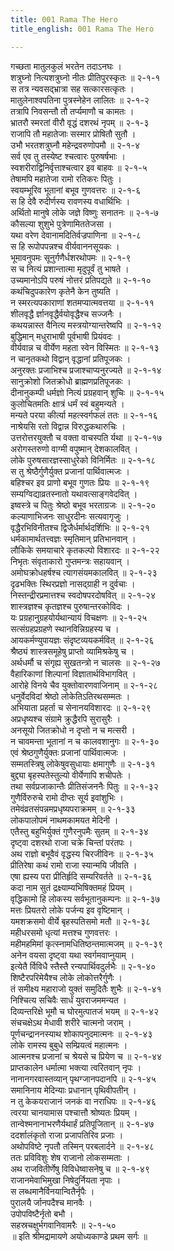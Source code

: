 ```yaml
---
title: 001 Rama The Hero
title_english: 001 Rama The Hero

---
```

गच्छता मातुलकुलं भरतेन तदाऽनघः ।  
शत्रुघ्नो नित्यशत्रुघ्नो नीतः प्रीतिपुरस्कृतः ॥ २-१-१  
स तत्र न्यवसद्भ्रात्रा सह सत्कारसत्कृतः ।  
मातुलेनाश्वपतिना पुत्रस्नेहेन लालितः ॥ २-१-२  
तत्रापि निवसन्तौ तौ तर्प्यमाणौ च कामतः ।  
भ्रातरौ स्मरतां वीरौ वृद्धं दशरथं नृपम् ॥ २-१-३  
राजापि तौ महातेजाः सस्मार प्रोषितौ सुतौ ।  
उभौ भरतशत्रुघ्नौ महेन्द्रवरुणोपमौ ॥ २-१-४  
सर्व एव तु तस्येष्ट श्चत्वारः पुरुषर्षभाः ।  
स्वशरीराद्विनिर्वृत्ताश्चत्वार इव बाहवः ॥ २-१-५  
तेषामपि महातेजा रामो रतिकरः पितुः ।  
स्वयम्भूरिव भूतानां बभूव गुणवत्तरः ॥ २-१-६  
स हि देवै रुदीर्णस्य रावणस्य वधार्थिभिः ।  
अर्थितो मानुषे लोके जज्ञे विष्णुः सनातनः ॥ २-१-७  
कौसल्या शुशुभे पुत्रेणामिततेजसा ।  
यथा वरेण देवानामदितिर्वज्रपाणिना ॥ २-१-८  
स हि रूपोपपन्नश्च वीर्यवाननसूयकः ।  
भूमावनुपमः सूनुर्गणैर्धशरथोपमः ॥ २-१-९  
स च नित्यं प्रशान्तात्मा मृदुपूर्वं तु भाषते ।  
उच्यमानोऽपि परुषं नोत्तरं प्रतिपद्यते ॥ २-१-१०  
कथंचिदुपकारेण कृतेनै केन तुष्यति ।  
न स्मरत्यपकाराणां शतमप्यात्मवत्तया ॥ २-१-११  
शीलवृद्धै र्ज्ञानवृद्धैर्वयोवृद्धैश्च सज्जनैः ।  
कथयन्नास्त वैनित्य मस्त्रयोग्यान्तरेष्वपि ॥ २-१-१२  
बुद्धिमान् मधुराभाषी पूर्वभाषी प्रियंवदः ।  
वीर्यवान्न च वीर्येण महता स्वेन विस्मितः ॥ २-१-१३  
न चानृतकथो विद्वान् वृद्धानां प्रतिपूजकः ।  
अनुरक्तः प्रजाभिश्च प्रजाश्चाप्यनुरज्यते ॥ २-१-१४  
सानुक्रोशो जितक्रोधो ब्राह्मणप्रतिपूजकः ।  
दीनानुकम्पी धर्मज्ञो नित्यं प्रग्रहवान् शुचिः ॥ २-१-१५  
कुलोचितमतिः क्षात्रं धर्मं स्वं बहुमन्यते ।  
मन्यते परया कीर्त्या महत्स्वर्गफलं ततः ॥ २-१-१६  
नाश्रेयसि रतो विद्वान्न विरुद्धकथारुचिः ।  
उत्तरोत्तरयुक्तौ च वक्ता वाचस्पति र्यथा ॥ २-१-१७  
अरोगस्तरुणो वाग्मी वपुष्मान् देशकालवित् ।  
लोके पुरुषसारज्ञस्साधुरेको विनिर्मितः ॥ २-१-१८  
स तु श्रेष्ठैर्गुणैर्युक्त प्रजानां पार्थिवात्मजः ।  
बहिश्चर इव प्राणो बभूव गुणतः प्रियः ॥ २-१-१९  
सम्यग्विद्याव्रतस्नातो यथावत्साङ्गवेदवित् ।  
इष्वस्त्रे च पितुः श्रेष्ठो बभूव भरताग्रजः ॥ २-१-२०  
कल्याणाभिजनः साधुरदीनः सत्यवागृजुः ।  
वृद्धैरभिविनीतश्च द्विजैर्धर्मार्थदर्शिभिः ॥ २-१-२१  
धर्मकामार्थतत्त्वज्ञः स्मृतिमान् प्रतिभानवान् ।  
लौकिके समयाचारे कृतकल्पो विशारदः ॥ २-१-२२  
निभृतः संवृताकारो गुप्तमन्त्रः सहायवान् ।  
अमोघक्रोधहर्षश्च त्यागसंयमकालवित् ॥ २-१-२३  
दृढभक्तिः स्थिरप्रज्ञो नासद्ग्राही न दुर्वचाः ।  
निस्तन्द्रीरप्रमात्तश्च स्वदोषपरदोषवित् ॥ २-१-२४  
शास्त्रज्ञश्च कृतज्ञश्च पुरुषान्तरकोविदः ।  
यः प्रग्रहानुग्रहयोर्यथान्यायं विचक्षणः ॥ २-१-२५  
सत्संग्रहप्रग्रहणे स्थानविन्निग्रहस्य च ।  
आयकर्मण्युपायज्ञः संदृष्टव्ययकर्मवित् ॥ २-१-२६  
श्रैष्ठ्यं शास्त्रसमूहेषु प्राप्तो व्यामिश्रकेषु च ।  
अर्थधर्मौ च संगृह्य सुखतन्त्रो न चालसः ॥ २-१-२७  
वैहारिकाणां शिल्पानां विज्ञातार्थविभागवित् ।  
आरोहे विनये चैव युक्तोवारणवाजिनाम् ॥ २-१-२८  
धनुर्वेदविदां श्रेष्ठो लोकेतिऽतिरथसम्मतः ।  
अभियाता प्रहर्ता च सेनानयविशारदः ॥ २-१-२९  
अप्रधृष्यश्च संग्रामे क्रुद्धैरपि सुरासुरैः ।  
अनसूयो जितक्रोधो न दृप्तो न च मत्सरी ।  
न चावमन्ता भूतानां न च कालवशानुगः ॥ २-१-३०  
एवं श्रेष्ठगुणैर्युक्तः प्रजानां पार्थिवात्मजः ।  
सम्मतस्त्रिषु लोकेषुवसुधायाः क्षमागुणैः ॥ २-१-३१  
बुद्द्या बृहस्पतेस्तुल्यो वीर्येणापि शचीपतेः ।  
तथा सर्वप्रजाकान्तैः प्रीतिसंजननैः पितुः ॥ २-१-३२  
गुणैर्विरुरुचे रामो दीप्तः सूर्य इवांशुभिः ।  
तमेवंव्रतसंपन्नमप्रधृष्यपराक्रमम् ॥ २-१-३३  
लोकपालोपमं नाथमकामयत मेदिनी ।  
एतैस्तु बहुभिर्युक्तं गुणैरनुपमैः सुतम् ॥ २-१-३४  
दृष्ट्वा दशरथो राजा चक्रे चिन्तां परंतपः ।  
अथ राज्ञो बभूवैवं वृद्धस्य चिरजीविनः ॥ २-१-३५  
प्रीतिरेषा कथं रामो राजा स्यान्मयि जीवति ।  
एषा ह्यस्य परा प्रीतिर्हृदि सम्यरिवर्तते ॥ २-१-३६  
कदा नाम सुतं द्रक्ष्याम्यभिषिक्तमहं प्रियम् ।  
वृद्धिकामो हि लोकस्य सर्वभूतानुकम्पनः ॥ २-१-३७  
मत्तः प्रियतरो लोके पर्जन्य इव वृष्टिमान् ।  
यमशक्रसमो वीर्ये बृहस्पतिसमो मतौ ॥ २-१-३८  
महीधरसमो धृत्यां मत्तश्च गुणवत्तरः ।  
महीमहमिमां कृत्स्नामधितिष्ठन्तमात्मजम् ॥ २-१-३९  
अनेन वयसा दृष्ट्वा यथा स्वर्गमवाप्नुयाम् ।  
इत्येतै र्विविधै स्तैस्तै रन्यपार्थिवदुर्लभैः ॥ २-१-४०  
शिष्टैरपरिमेयैश्च लोके लोकोत्तरैर्गुणैः ।  
तं समीक्ष्य महाराजो युक्तं समुदितैः शुभैः ॥ २-१-४१  
निश्चित्य सचिवैः सार्धं युवराजममन्यत ।  
दिव्यन्तरिक्षे भूमौ च घोरमुत्पातजं भयम् ॥ २-१-४२  
संचचक्षेऽथ मेधावी शरीरे चात्मनो जराम् ।  
पूर्णचन्द्राननस्याथ शोकापनुदमात्मनः ॥ २-१-४३  
लोके रामस्य बुबुधे सम्प्रियत्वं महात्मनः ।  
आत्मनश्च प्रजानां च श्रेयसे च प्रियेण च ॥ २-१-४४  
प्राप्तकालेन धर्मात्मा भक्त्या त्वरितवान् नृपः ।  
नानानगरवास्तव्यान् पृथग्जानपदानपि ॥ २-१-४५  
समानिनाय मेदिन्याः प्रधानान् पृथिवीपतीन् ।  
न तु केकयराजानं जनकं वा नराधिपः ॥ २-१-४६  
त्वरया चानयामास पश्चात्तौ श्रोष्यतः प्रियम् ।  
तान्वेश्मनानाभरणैर्यथार्हं प्रतिपूजितान् ॥ २-१-४७  
ददर्शालंकृतो राजा प्रजापतिरिव प्रजाः ।  
अथोपविष्टे नृपतौ तस्मिन् परबलार्दने ॥ २-१-४८  
ततः प्रविविशुः शेष राजानो लोकसम्मताः ।  
अथ राजवितीर्णेषु विविधेष्वासनेषु च ॥ २-१-४९  
राजानमेवाभिमुखा निषेदुर्नियता नृपाः ।  
स लब्धमानैर्विनयान्वितैर्नृपैः ।  
पुरालयै र्जानपदैश्च मानवैः ।  
उपोपविष्टैर्नृतो बभौ ।  
सहस्रचक्षुर्भगवानिवामरैः ॥ २-१-५०  
॥ इति श्रीमद्रामायणे अयोध्यकाण्डे प्रथम सर्गः ॥